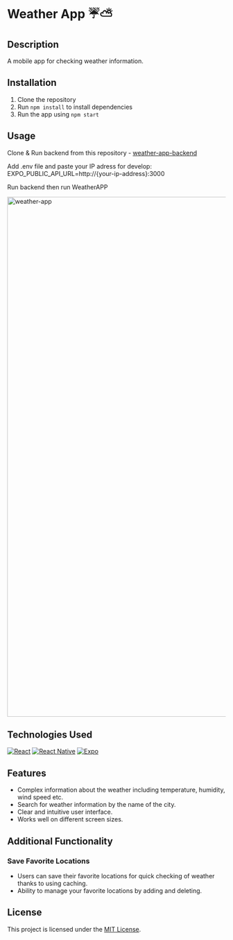 # Weather App ☔⛅

## Description

A mobile app for checking weather information.

## Installation

1. Clone the repository
2. Run `npm install` to install dependencies
3. Run the app using `npm start`

## Usage
Clone & Run backend from this repository - [weather-app-backend ](https://reactjs.org/)

Add .env file and paste your IP adress for develop: EXPO_PUBLIC_API_URL=http://{your-ip-address}:3000

Run backend then run WeatherAPP

<img src="https://github.com/Staxar/WeatherAPP/blob/master/assets/weatherapp.gif" alt="weather-app" width="540" height="1200">

## Technologies Used

[![React](https://img.shields.io/badge/React-18.2.0-blue.svg)](https://reactjs.org/)
[![React Native](https://img.shields.io/badge/React%20Native-0.73.2-green.svg)](https://reactnative.dev/)
[![Expo](https://img.shields.io/badge/Expo-50.0.3-lightgrey.svg)](https://expo.dev/)

## Features

- Complex information about the weather including temperature, humidity, wind speed etc.
- Search for weather information by the name of the city.
- Clear and intuitive user interface.
- Works well on different screen sizes.

## Additional Functionality

### Save Favorite Locations

- Users can save their favorite locations for quick checking of weather thanks to using caching.
- Ability to manage your favorite locations by adding and deleting.


## License

This project is licensed under the [MIT License](LICENSE).
